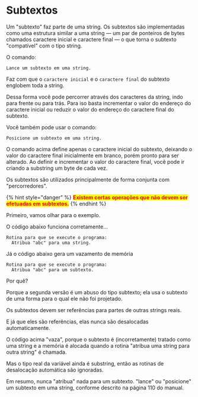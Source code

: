 # Subtextos

Um "subtexto" faz parte de uma string. Os subtextos são implementadas como uma estrutura similar a uma string — um par de ponteiros de bytes chamados caractere inicial e caractere final — o que torna o subtexto "compatível" com o tipo string.

O comando:

`Lance um subtexto em uma string.`&#x20;

Faz com que o `caractere inicial` e o `caractere final` do subtexto englobem toda a string.&#x20;

Dessa forma você pode percorrer através dos caracteres da string, indo para frente ou para trás. Para iso basta incrementar o valor do endereço do caractere inicial ou reduzir o valor do endereço do caractere final do subtexto.

Você também pode usar o comando:&#x20;

`Posicione um subtexto em uma string.`&#x20;

O comando acima define apenas o caractere inicial do subtexto, deixando o valor do caractere final inicialmente em branco, porém pronto para ser alterado. Ao definir e incrementar o valor do caractere final, você pode ir criando a substring um byte de cada vez.

Os subtextos são utilizados principalmente de forma conjunta com "percorredores".

{% hint style="danger" %}
<mark style="color:red;">**Existem certas operações que não devem ser efetuadas em subtextos.**</mark>
{% endhint %}

Primeiro, vamos olhar para o exemplo.&#x20;

O código abaixo funciona corretamente...

```
Rotina para que se execute o programa:
  Atribua "abc" para uma string.
```

Já o código abaixo gera um vazamento de memória

```
Rotina para que se execute o programa:
  Atribua "abc" para um subtexto.
```

Por quê?&#x20;

Porque a segunda versão é um abuso do tipo subtexto; ela usa o subtexto de uma forma para o qual ele não foi projetado.

Os subtextos devem ser referências para partes de outras strings reais.&#x20;

E já que eles são referências, elas nunca são desalocadas automaticamente.

O código acima "vaza", porque o subtexto é (incorretamente) tratado como uma string e a memória é alocada quando a rotina "atribua uma string para outra string" é chamada.&#x20;

Mas o tipo real da variável ainda é substring, então as rotinas de desalocação automática são ignoradas.&#x20;

Em resumo, nunca "atribua" nada para um subtexto. "lance" ou "posicione" um subtexto em uma string, conforme descrito na página 110 do manual.

